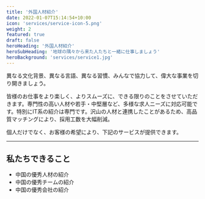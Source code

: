```yaml
---
title: '外国人材紹介'
date: 2022-01-07T15:14:54+10:00
icon: 'services/service-icon-5.png'
weight: 2
featured: true
draft: false
heroHeading: '外国人材紹介'
heroSubHeading: '地球の隅々から来た人たちと一緒に仕事しましょう'
heroBackground: 'services/service1.jpg'
---
```


異なる文化背景、異なる言語、異なる習慣、みんなで協力して、偉大な事業を切り開きましょう。


皆様のお仕事をより楽しく、よりスムーズに、できる限りのことをさせていただきます。専門性の高い人材や若手・中堅層など、多様な求人ニーズに対応可能です。特別にIT系の紹介は専門です。沢山の人材と連携したことがあるため、高品質マッチングにより、採用工数を大幅削減。

個人だけでなく、お客様の希望により、下記のサービスが提供できます。

---

## 私たちできること

- 中国の優秀人材の紹介
- 中国の優秀チームの紹介
- 中国の優秀会社の紹介
